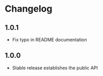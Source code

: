 # Changelog

## 1.0.1
- Fix typo in README documentation

## 1.0.0
- Stable release establishes the public API

